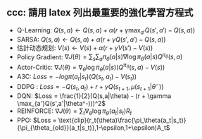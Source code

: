 ## ccc: 請用 latex 列出最重要的強化學習方程式
* Q-Learning: $Q(s,a) \leftarrow Q(s,a) + \alpha(r + \gamma \max_{a'}Q(s',a') - Q(s,a))$
* SARSA: $Q(s,a) \leftarrow Q(s,a) + \alpha(r + \gamma Q(s',a') - Q(s,a))$
* 估計动态规划: $V(s) \leftarrow V(s) + \alpha(r + \gamma V(s') - V(s))$
* Policy Gradient: $\nabla J(\theta) = \sum_{s} \sum_{a} \pi_\theta(a|s) \nabla \log \pi_\theta(a|s) Q^{\pi_\theta}(s,a)$
* Actor-Critic: $\nabla J(\theta) = \nabla_\theta \log \pi_\theta(a|s) (Q^{\pi_\theta}(s,a) - V(s))$
* A3C: $Loss = -log\pi(a_t|s_t) (Q(s_t,a_t) - V(s_t))$
* DDPG : $Loss = -Q(s_t,a_t) + r + \gamma Q(s_{t+1},\mu(s_{t+1}|\theta^-))$
* DQN: $Loss = \frac{1}{2}(Q(s,a|\theta) - (r + \gamma \max_{a'}Q(s',a'|\theta^-)))^2$
* REINFORCE: $\nabla J(\theta) = \sum_{t} \nabla_\theta \log \pi_\theta(a_t|s_t) R_t$
* PPO: $Loss = \text{clip}(r_t(\theta)\frac{\pi_\theta(a_t|s_t)}{\pi_{\theta_{old}}(a_t|s_t)},1-\epsilon,1+\epsilon)A_t$


